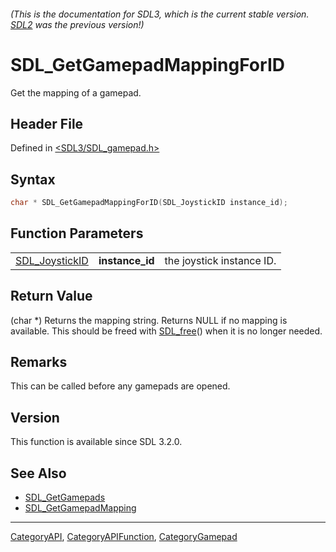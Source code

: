 ###### (This is the documentation for SDL3, which is the current stable version. [SDL2](https://wiki.libsdl.org/SDL2/) was the previous version!)
# SDL_GetGamepadMappingForID

Get the mapping of a gamepad.

## Header File

Defined in [<SDL3/SDL_gamepad.h>](https://github.com/libsdl-org/SDL/blob/main/include/SDL3/SDL_gamepad.h)

## Syntax

```c
char * SDL_GetGamepadMappingForID(SDL_JoystickID instance_id);
```

## Function Parameters

|                                  |                 |                           |
| -------------------------------- | --------------- | ------------------------- |
| [SDL_JoystickID](SDL_JoystickID) | **instance_id** | the joystick instance ID. |

## Return Value

(char *) Returns the mapping string. Returns NULL if no mapping is
available. This should be freed with [SDL_free](SDL_free)() when it is no
longer needed.

## Remarks

This can be called before any gamepads are opened.

## Version

This function is available since SDL 3.2.0.

## See Also

- [SDL_GetGamepads](SDL_GetGamepads)
- [SDL_GetGamepadMapping](SDL_GetGamepadMapping)

----
[CategoryAPI](CategoryAPI), [CategoryAPIFunction](CategoryAPIFunction), [CategoryGamepad](CategoryGamepad)

